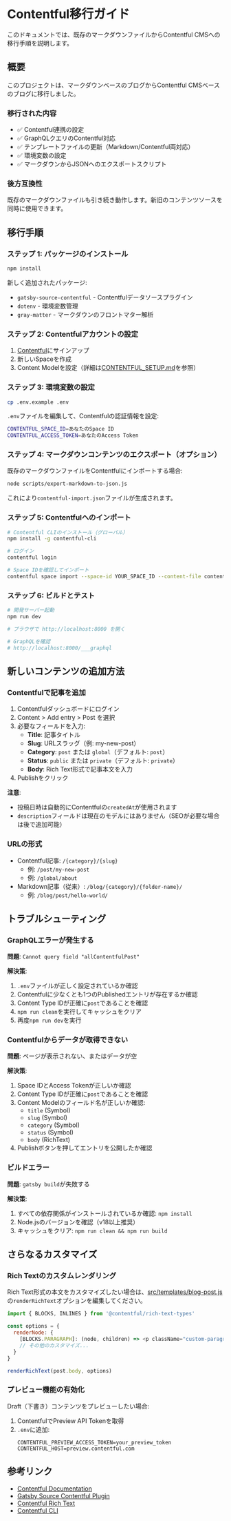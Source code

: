# Contentful移行ガイド

このドキュメントでは、既存のマークダウンファイルからContentful CMSへの移行手順を説明します。

## 概要

このプロジェクトは、マークダウンベースのブログからContentful CMSベースのブログに移行しました。

### 移行された内容

- ✅ Contentful連携の設定
- ✅ GraphQLクエリのContentful対応
- ✅ テンプレートファイルの更新（Markdown/Contentful両対応）
- ✅ 環境変数の設定
- ✅ マークダウンからJSONへのエクスポートスクリプト

### 後方互換性

既存のマークダウンファイルも引き続き動作します。新旧のコンテンツソースを同時に使用できます。

## 移行手順

### ステップ 1: パッケージのインストール

```bash
npm install
```

新しく追加されたパッケージ:
- `gatsby-source-contentful` - Contentfulデータソースプラグイン
- `dotenv` - 環境変数管理
- `gray-matter` - マークダウンのフロントマター解析

### ステップ 2: Contentfulアカウントの設定

1. [Contentful](https://www.contentful.com/)にサインアップ
2. 新しいSpaceを作成
3. Content Modelを設定（詳細は[CONTENTFUL_SETUP.md](./CONTENTFUL_SETUP.md)を参照）

### ステップ 3: 環境変数の設定

```bash
cp .env.example .env
```

`.env`ファイルを編集して、Contentfulの認証情報を設定:

```bash
CONTENTFUL_SPACE_ID=あなたのSpace ID
CONTENTFUL_ACCESS_TOKEN=あなたのAccess Token
```

### ステップ 4: マークダウンコンテンツのエクスポート（オプション）

既存のマークダウンファイルをContentfulにインポートする場合:

```bash
node scripts/export-markdown-to-json.js
```

これにより`contentful-import.json`ファイルが生成されます。

### ステップ 5: Contentfulへのインポート

```bash
# Contentful CLIのインストール（グローバル）
npm install -g contentful-cli

# ログイン
contentful login

# Space IDを確認してインポート
contentful space import --space-id YOUR_SPACE_ID --content-file contentful-import.json
```

### ステップ 6: ビルドとテスト

```bash
# 開発サーバー起動
npm run dev

# ブラウザで http://localhost:8000 を開く

# GraphQLを確認
# http://localhost:8000/___graphql
```

## 新しいコンテンツの追加方法

### Contentfulで記事を追加

1. Contentfulダッシュボードにログイン
2. Content > Add entry > Post を選択
3. 必要なフィールドを入力:
   - **Title**: 記事タイトル
   - **Slug**: URLスラッグ（例: my-new-post）
   - **Category**: `post` または `global`（デフォルト: `post`）
   - **Status**: `public` または `private`（デフォルト: `private`）
   - **Body**: Rich Text形式で記事本文を入力
4. Publishをクリック

**注意**:
- 投稿日時は自動的にContentfulの`createdAt`が使用されます
- `description`フィールドは現在のモデルにはありません（SEOが必要な場合は後で追加可能）

### URLの形式

- Contentful記事: `/{category}/{slug}`
  - 例: `/post/my-new-post`
  - 例: `/global/about`
- Markdown記事（従来）: `/blog/{category}/{folder-name}/`
  - 例: `/blog/post/hello-world/`

## トラブルシューティング

### GraphQLエラーが発生する

**問題**: `Cannot query field "allContentfulPost"`

**解決策**:
1. `.env`ファイルが正しく設定されているか確認
2. Contentfulに少なくとも1つのPublishedエントリが存在するか確認
3. Content Type IDが正確に`post`であることを確認
4. `npm run clean`を実行してキャッシュをクリア
5. 再度`npm run dev`を実行

### Contentfulからデータが取得できない

**問題**: ページが表示されない、またはデータが空

**解決策**:
1. Space IDとAccess Tokenが正しいか確認
2. Content Type IDが正確に`post`であることを確認
3. Content Modelのフィールド名が正しいか確認:
   - `title` (Symbol)
   - `slug` (Symbol)
   - `category` (Symbol)
   - `status` (Symbol)
   - `body` (RichText)
4. Publishボタンを押してエントリを公開したか確認

### ビルドエラー

**問題**: `gatsby build`が失敗する

**解決策**:
1. すべての依存関係がインストールされているか確認: `npm install`
2. Node.jsのバージョンを確認（v18以上推奨）
3. キャッシュをクリア: `npm run clean && npm run build`

## さらなるカスタマイズ

### Rich Textのカスタムレンダリング

Rich Text形式の本文をカスタマイズしたい場合は、[src/templates/blog-post.js](src/templates/blog-post.js)の`renderRichText`オプションを編集してください。

```javascript
import { BLOCKS, INLINES } from '@contentful/rich-text-types'

const options = {
  renderNode: {
    [BLOCKS.PARAGRAPH]: (node, children) => <p className="custom-paragraph">{children}</p>,
    // その他のカスタマイズ...
  }
}

renderRichText(post.body, options)
```

### プレビュー機能の有効化

Draft（下書き）コンテンツをプレビューしたい場合:

1. ContentfulでPreview API Tokenを取得
2. `.env`に追加:
   ```
   CONTENTFUL_PREVIEW_ACCESS_TOKEN=your_preview_token
   CONTENTFUL_HOST=preview.contentful.com
   ```

## 参考リンク

- [Contentful Documentation](https://www.contentful.com/developers/docs/)
- [Gatsby Source Contentful Plugin](https://www.gatsbyjs.com/plugins/gatsby-source-contentful/)
- [Contentful Rich Text](https://www.contentful.com/developers/docs/concepts/rich-text/)
- [Contentful CLI](https://github.com/contentful/contentful-cli)
